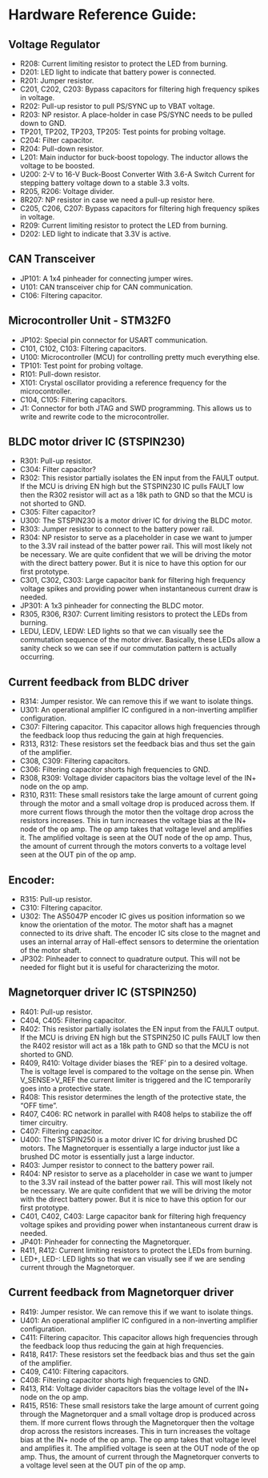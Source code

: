 # Hardware Reference Guide:

## Voltage Regulator
* R208: Current limiting resistor to protect the LED from burning.
* D201: LED light to indicate that battery power is connected.
* R201: Jumper resistor.
* C201, C202, C203: Bypass capacitors for filtering high frequency spikes in voltage.
* R202: Pull-up resistor to pull PS/SYNC up to VBAT voltage.
* R203: NP resistor. A place-holder in case PS/SYNC needs to be pulled down to GND.
* TP201, TP202, TP203, TP205: Test points for probing voltage.
* C204: Filter capacitor.
* R204: Pull-down resistor.
* L201: Main inductor for buck-boost topology. The inductor allows the voltage to be boosted. 
* U200: 2-V to 16-V Buck-Boost Converter With 3.6-A Switch Current for stepping battery voltage down to a stable 3.3 volts.
* R205, R206: Voltage divider.
* 8R207: NP resistor in case we need a pull-up resistor here.
* C205, C206, C207: Bypass capacitors for filtering high frequency spikes in voltage.
* R209: Current limiting resistor to protect the LED from burning.
* D202: LED light to indicate that 3.3V is active.

## CAN Transceiver 
* JP101: A 1x4 pinheader for connecting jumper wires.
* U101: CAN transceiver chip for CAN communication.
* C106: Filtering capacitor.

## Microcontroller Unit - STM32F0
* JP102: Special pin connector for USART communication.
* C101, C102, C103: Filtering capacitors.
* U100: Microcontroller (MCU) for controlling pretty much everything else.
* TP101: Test point for probing voltage.
* R101: Pull-down resistor.
* X101: Crystal oscillator providing a reference frequency for the microcontroller.
* C104, C105: Filtering capacitors.
* J1: Connector for both JTAG and SWD programming. This allows us to write and rewrite code to the microcontroller.

## BLDC motor driver IC (STSPIN230)
* R301: Pull-up resistor. 
* C304: Filter capacitor?
* R302: This resistor partially isolates the EN input from the FAULT output. If the MCU is driving EN high but the STSPIN230 IC pulls FAULT low then the R302 resistor will act as a 18k path to GND so that the MCU is not shorted to GND.
* C305: Filter capacitor?
* U300: The STSPIN230 is a motor driver IC for driving the BLDC motor.
* R303: Jumper resistor to connect to the battery power rail.
* R304: NP resistor to serve as a placeholder in case we want to jumper to the 3.3V rail instead of the batter power rail. This will most likely not be necessary. We are quite confident that we will be driving the motor with the direct battery power. But it is nice to have this option for our first prototype.
* C301, C302, C303: Large capacitor bank for filtering high frequency voltage spikes and providing power when instantaneous current draw is needed.
* JP301: A 1x3 pinheader for connecting the BLDC motor.
* R305, R306, R307: Current limiting resistors to protect the LEDs from burning.
* LEDU, LEDV, LEDW: LED lights so that we can visually see the commutation sequence of the motor driver. Basically, these LEDs allow a sanity check so we can see if our commutation pattern is actually occurring.

## Current feedback from BLDC driver
* R314: Jumper resistor. We can remove this if we want to isolate things.
* U301: An operational amplifier IC configured in a non-inverting amplifier configuration.
* C307: Filtering capacitor. This capacitor allows high frequencies through the feedback loop thus reducing the gain at high frequencies.
* R313, R312: These resistors set the feedback bias and thus set the gain of the amplifier.
* C308, C309: Filtering capacitors.
* C306: Filtering capacitor shorts high frequencies to GND.
* R308, R309: Voltage divider capacitors bias the voltage level of the IN+ node on the op amp.
* R310, R311: These small resistors take the large amount of current going through the motor and a small voltage drop is produced across them. If more current flows through the motor then the voltage drop across the resistors increases. This in turn increases the voltage bias at the IN+ node of the op amp. The op amp takes that voltage level and amplifies it. The amplified voltage is seen at the OUT node of the op amp. Thus, the amount of current through the motors converts to a voltage level seen at the OUT pin of the op amp.

## Encoder:
* R315: Pull-up resistor.
* C310: Filtering capacitor.
* U302: The AS5047P encoder IC gives us position information so we know the orientation of the motor. The motor shaft has a magnet connected to its drive shaft. The encoder IC sits close to the magnet and uses an internal array of Hall-effect sensors to determine the orientation of the motor shaft.
* JP302: Pinheader to connect to quadrature output. This will not be needed for flight but it is useful for characterizing the motor.

## Magnetorquer driver IC (STSPIN250)
* R401: Pull-up resistor.
* C404, C405: Filtering capacitor.
* R402: This resistor partially isolates the EN input from the FAULT output. If the MCU is driving EN high but the STSPIN250 IC pulls FAULT low then the R402 resistor will act as a 18k path to GND so that the MCU is not shorted to GND.
* R409, R410: Voltage divider biases the ‘REF’ pin to a desired voltage. The is voltage level is compared to the voltage on the sense pin. When V_SENSE>V_REF the current limiter is triggered and the IC temporarily goes into a protective state.
* R408: This resistor determines the length of the protective state, the “OFF time”. 
* R407, C406: RC network in parallel with R408 helps to stabilize the off timer circuitry.
* C407: Filtering capacitor.
* U400: The STSPIN250 is a motor driver IC for driving brushed DC motors. The Magnetorquer is essentially a large inductor just like a brushed DC motor is essentially just a large inductor.
* R403: Jumper resistor to connect to the battery power rail.
* R404: NP resistor to serve as a placeholder in case we want to jumper to the 3.3V rail instead of the batter power rail. This will most likely not be necessary. We are quite confident that we will be driving the motor with the direct battery power. But it is nice to have this option for our first prototype.
* C401, C402, C403: Large capacitor bank for filtering high frequency voltage spikes and providing power when instantaneous current draw is needed.
* JP401: Pinheader for connecting the Magnetorquer.
* R411, R412: Current limiting resistors to protect the LEDs from burning.
* LED+, LED-: LED lights so that we can visually see if we are sending current through the Magnetorquer.

## Current feedback from Magnetorquer driver
* R419: Jumper resistor. We can remove this if we want to isolate things.
* U401: An operational amplifier IC configured in a non-inverting amplifier configuration.
* C411: Filtering capacitor. This capacitor allows high frequencies through the feedback loop thus reducing the gain at high frequencies.
* R418, R417: These resistors set the feedback bias and thus set the gain of the amplifier.
* C409, C410: Filtering capacitors.
* C408: Filtering capacitor shorts high frequencies to GND.
* R413, R14: Voltage divider capacitors bias the voltage level of the IN+ node on the op amp.
* R415, R516: These small resistors take the large amount of current going through the Magnetorquer and a small voltage drop is produced across them. If more current flows through the Magnetorquer then the voltage drop across the resistors increases. This in turn increases the voltage bias at the IN+ node of the op amp. The op amp takes that voltage level and amplifies it. The amplified voltage is seen at the OUT node of the op amp. Thus, the amount of current through the Magnetorquer converts to a voltage level seen at the OUT pin of the op amp.
